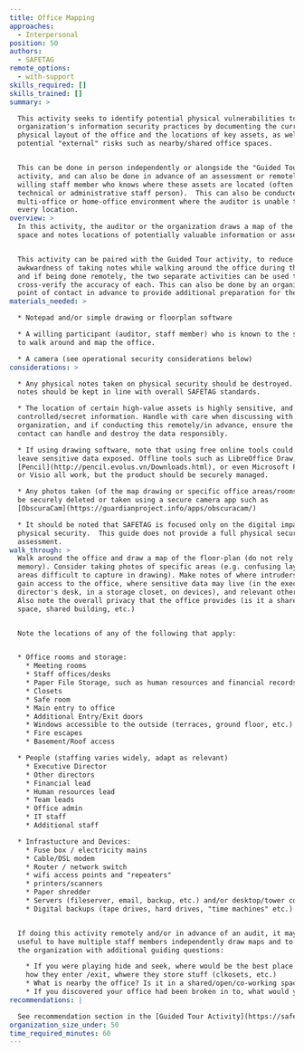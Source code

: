 ```yaml
---
title: Office Mapping
approaches:
  - Interpersonal
position: 50
authors:
  - SAFETAG
remote_options:
  - with-support
skills_required: []
skills_trained: []
summary: >

  This activity seeks to identify potential physical vulnerabilities to an
  organization's information security practices by documenting the current
  physical layout of the office and the locations of key assets, as well as
  potential "external" risks such as nearby/shared office spaces.


  This can be done in person independently or alongside the "Guided Tour"
  activity, and can also be done in advance of an assessment or remotely by a
  willing staff member who knows where these assets are located (often a
  technical or administrative staff person).  This can also be conducted in a
  multi-office or home-office environment where the auditor is unable to visit
  every location.
overview: >
  In this activity, the auditor or the organization draws a map of the office
  space and notes locations of potentially valuable information or assets.


  This activity can be paired with the Guided Tour activity, to reduce the
  awkwardness of taking notes while walking around the office during the Tour,
  and if being done remotely, the two separate activities can be used to
  cross-verify the accuracy of each. This can also be done by an organizational
  point of contact in advance to provide additional preparation for the auditor.
materials_needed: >

  * Notepad and/or simple drawing or floorplan software

  * A willing participant (auditor, staff member) who is known to the staff able
  to walk around and map the office.

  * A camera (see operational security considerations below)
considerations: >

  * Any physical notes taken on physical security should be destroyed. Digital
  notes should be kept in line with overall SAFETAG standards.

  * The location of certain high-value assets is highly sensitive, and may be
  controlled/secret information. Handle with care when discussing with the
  organization, and if conducting this remotely/in advance, ensure the point of
  contact can handle and destroy the data responsibly.

  * If using drawing software, note that using free online tools could easily
  leave sensitive data exposed. Offline tools such as LibreOffice Draw,
  [Pencil](http://pencil.evolus.vn/Downloads.html), or even Microsoft Powerpoint
  or Visio all work, but the product should be securely managed.

  * Any photos taken (of the map drawing or specific office areas/rooms) should
  be securely deleted or taken using a secure camera app such as
  [ObscuraCam](https://guardianproject.info/apps/obscuracam/)

  * It should be noted that SAFETAG is focused only on the digital impacts of
  physical security.  This guide does not provide a full physical security
  assessment.
walk_through: >
  Walk around the office and draw a map of the floor-plan (do not rely upon
  memory). Consider taking photos of specific areas (e.g. confusing layouts or
  areas difficult to capture in drawing). Make notes of where intruders could
  gain access to the office, where sensitive data may live (in the executive
  director's desk, in a storage closet, on devices), and relevant other items. 
  Also note the overall privacy that the office provides (is it a shared office
  space, shared building, etc.)


  Note the locations of any of the following that apply:


  * Office rooms and storage:
    * Meeting rooms
    * Staff offices/desks
    * Paper File Storage, such as human resources and financial records storage
    * Closets
    * Safe room
    * Main entry to office
    * Additional Entry/Exit doors
    * Windows accessible to the outside (terraces, ground floor, etc.)
    * Fire escapes
    * Basement/Roof access

  * People (staffing varies widely, adapt as relevant)
    * Executive Director
    * Other directors
    * Financial lead
    * Human resources lead
    * Team leads
    * Office admin
    * IT staff
    * Additional staff

  * Infrastucture and Devices:
    * Fuse box / electricity mains
    * Cable/DSL modem
    * Router / network switch
    * wifi access points and "repeaters"
    * printers/scanners
    * Paper shredder
    * Servers (fileserver, email, backup, etc.) and/or desktop/tower computers (which never leave the office)
    * Digital backups (tape drives, hard drives, "time machines" etc.)


  If doing this activity remotely and/or in advance of an audit, it may be
  useful to have multiple staff members independently draw maps and to provide
  the organization with additional guiding questions:

    * If you were playing hide and seek, where would be the best place to go?
    how they enter /exit, whwere they store stuff (clkosets, etc.)
    * What is nearby the office? Is it in a shared/open/co-working space? Is it in an office building? A home? An apartment? What floor of the building is the office on?  What else is nearby (other offices? Residential buildings, restaurants/cafes)?
    * If you discovered your office had been broken in to, what would your first guess of where or how the burglar broke in be?
recommendations: |

  See recommendation section in the [Guided Tour Activity](https://safetag.org/activities/guided_tour).
organization_size_under: 50
time_required_minutes: 60
---
```


